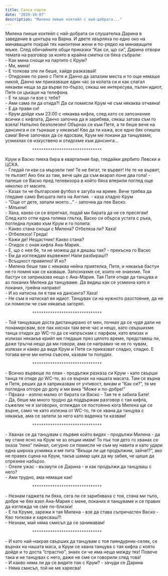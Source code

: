 ```yaml
---
title: Салса парти
date: "2019-10-07"
description: "Милена пиеше коктейл с най-добрата..."
---
```


Милена пиеше коктейл с най-добрата си слушателка Дарина в заведение в центъра на Варна. И двете хвърляха по едно око на минаващите покрай тях наконтени жени и по-рядко на минаващите мъже. След обичайните общи приказки “Как си, що си”, Дарина отвори темата на разговор за която в крайна сметка се бяха събрали:  
 \- Как мина снощи на партито с Крум?  
 \- Ми, мина!  
 \- Е толкова зле ли беше, хайде разказвай!  
 \- Отидохме по рано с Петя и Данчо да запазим места и то още нямаше никой, Данчо ми приказваше един час за колата си и как слагал някакви неща за да върви по-бързо, сякаш ме интересува, пълен идиот, Петя си цъкаше на телефона.  
 \- Е ти защо ги взе с тебе?  
 \- Ами сама ли да отида?! Да си помисли Крум че съм някаква отчаяна!  
 \- Е да прави си!  
 \- Крум дойде към 23:00 с някаква кифла, след като се запознахме всички с кифлата, Данчо започна да я зарибява, сякаш затова съм го взела! Напълно безполезен! Обърнах се към Петя, а тя беше вече на дансинга и се търкаше у някакъв! Кво да ти кажа, все едно бях отишла сама! Вече започвах да се ядосвам, Крум ме покани да танцуваме, усмихнах се изкуствено и отидохме към дансинга…  

                *******************************

Крум и Васко пиеха бира в кварталния бар, гледайки дербито Левски и ЦСКА.  
 \- Гледай ги кви са мързели тия! Те не бягат, те вървят! Не те не вървят, те пълзят! Ако бях аз там, вече щях да съм вкарал поне два гола! - палеше се Васко пред телевизора в който бяха вперили поглед още няколко от масите.  
 \- Казах ти че българския футбол е загуба на време. Вече трябва да гледаме само Висшата лига на Англия. - каза хладно Крум  
 \- “Още от дете, запали моето…” - започна да пее Васко.  
 \- Млъкни!  
 \- Хаха, какво си се впрегнал, подай ми бирата да не се пресягам!  
След като отпи една голяма глътка, Васко си обърса устата с ръка, погледна лукаво към Крум и го попита:  
 \- Какво стана снощи с Милена? Отбеляза ли? Хаха!  
 \- Отбелязох! Греда!  
 \- Кажи де! Нещастник! Какво стана?  
 \- Отидох с оная кифла Ана-Мария..  
 \- Е, що с нея бе, ти не можеш да я дишаш тая? - прекъсна го Васко  
 \- Ем да изглеждам вървежен! Нали разбираш!?  
 \- Всъщност правилно! И ко?  
 \- Милена беше там с някаква нейна приятелка, Петя, и някакъв бастун не го помня как се казваше. Запознахме се, които не знаехме. Тоя бастун се заприказва нещо с Ана-Мария. Тая Патя отиде да танцува и аз поканих Милена да танцуваме. Да видиш как се усмихна като я поканих, грейна направо!  
 \- И ко натисна ли я там на дансинга? Хаха!  
 \- Не съм я натискал ве идиот. Танцувах си на нужното разстояние, да не си помисли че съм някакъв загорял.  

                *******************************


 \- Той танцуваше доста дистанцирано от мен, почнах да се чудя дали не понамирсвам, все пак киснах там вече час и нещо, като свършихме танца отидох до WC-то да се напръскам с парфюм, като влизах и излизах някакъв крийп ме гледаше през цялото време, представяш ли, даже тръгна нещо да ми говори, ама се направих че не го чувам, излязах и какво да видя Крум и Петя си приказват сладко, сладко. Е тогава вече ми кипна съвсем, казвам ти полудях.  

                *******************************

 \- Всичко вървеше по план - продължи разказа си Крум - като свърши танца тя отиде до WC-то, аз се върнах на нашата масата. Там се върна и Петя, реших да я заприказвам от учтивост, викам и “Как си?”, тя ме погледна отгоре до долу и ми вика “Може и по-добре!”  
 \- Пфхаха - изплю малко от бирата си Васко - Тая те е забила Бате!  
 \- Да, беше ми много трудно да поддържам разговор с тая кифла, съжелих че я заговорих, оглеждах се постоянно кога Милена ще се върне, само че като излезна от WC-то, тя се хвана да танцува с някакъв, ама се залепи за него като ваденка ти казвам!  

                *******************************

 \- Хванах се да танцувам с първия който видях - продължи Милена - да му стане ясно на Крум че аз опции имам! То пък тоя дето го хванах се оказа “леко” пийнал, сигурно си помисли че съм му навита и като удари една широка усмивка и ме пита “Вкъщи ли ще продължим, зайче!?”, ако не правех сцена на Крум, такъв шамар щях да му забия, че щеше да отрезнее набързо.  
 \- Олеле ужас - възмути се Дарина - и как продължи да танцуваш с него?  
 \- Ами трудно, ама нямаше как!  

                *******************************

 \- Незнам гаджета ли бяха, сега ли се зарибяваха с тоя, стана ми тъпо, добре че бях взел Ана-Мария с мене, поканих я танцуваме и се правих да изглежда че сме по-близки!  
 \- Е па Круме, зарежи я тая Милена - взе да става съпричастен Васко - Кво толкова и харесваш?!  
 \- Незнам, май няма смисъл да се занимавам!  

                *******************************

 \- И като най-накрая свърших да танцувам с тоя пияндурник-селяк, се върнах на нашата маса, а Крум се хвана танцува с тая кифла с която дойде и то доста “страстно”, знаех си че има нещо между тях! Повече така и не танцувах с него, даже не сме си говорили след това!  
 \- И какво няма ли да се видите пак с Крум? - зачуди се Дарина  
 \- Няма смисъл, той не ме харесва!  
